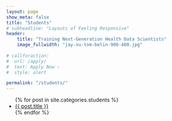 ```yaml
---
layout: page
show_meta: false
title: "Students"
# subheadline: "Layouts of Feeling Responsive"
header:
    title: "Training Next-Generation Health Data Scientists"
    image_fullwidth: "jay-xu-tom-belin-900-400.jpg"
    
# callforaction:
#  url: /apply/
#  text: Apply Now ›
#  style: alert

permalink: "/students/"
---
```

<ul>
    {% for post in site.categories.students %}
    <li><a href="{{ site.url }}{{ site.baseurl }}{{ post.url }}">{{ post.title }}</a></li>
    {% endfor %}
</ul>
